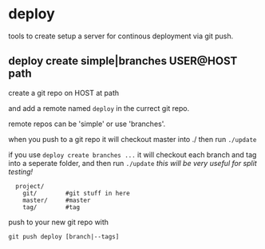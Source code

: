# deploy

tools to create setup a server for continous deployment via git push.

## deploy create simple|branches USER@HOST path

create a git repo on HOST at path

and add a remote named `deploy` in the currect git repo.

remote repos can be 'simple' or use 'branches'.

when you push to a git repo it will checkout master into ./
then run `./update`

if you use `deploy create branches ...` it will checkout 
each branch and tag into a seperate folder, and then run `./update`
_this will be very useful for split testing!_

```
  project/
    git/        #git stuff in here
    master/     #master 
    tag/        #tag
```

push to your new git repo with 

```
git push deploy [branch|--tags]

```
